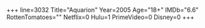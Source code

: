 +++
line=3032
Title="Aquarion"
Year=2005
Age="18+"
IMDb="6.6"
RottenTomatoes=""
Netflix=0
Hulu=1
PrimeVideo=0
Disney=0
+++

